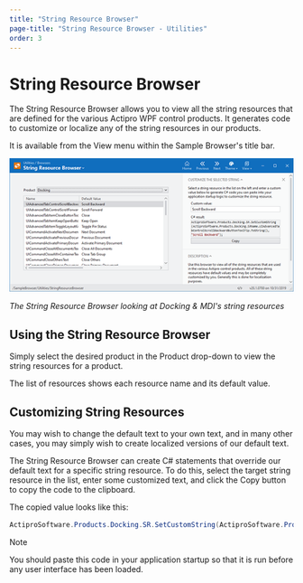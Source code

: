 ```yaml
---
title: "String Resource Browser"
page-title: "String Resource Browser - Utilities"
order: 3
---
```

# String Resource Browser

The String Resource Browser allows you to view all the string resources that are defined for the various Actipro WPF control products.  It generates code to customize or localize any of the string resources in our products.

It is available from the View menu within the Sample Browser's title bar.

![Screenshot](images/string-resource-browser.png)

*The String Resource Browser looking at Docking & MDI's string resources*

## Using the String Resource Browser

Simply select the desired product in the Product drop-down to view the string resources for a product.

The list of resources shows each resource name and its default value.

## Customizing String Resources

You may wish to change the default text to your own text, and in many other cases, you may simply wish to create localized versions of our default text.

The String Resource Browser can create C# statements that override our default text for a specific string resource.  To do this, select the target string resource in the list, enter some customized text, and click the Copy button to copy the code to the clipboard.

The copied value looks like this:

```csharp
ActiproSoftware.Products.Docking.SR.SetCustomString(ActiproSoftware.Products.Docking.SRName.UICommandActivateNextDocumentText.ToString(), "Customized Text");
```

> [!NOTE]
> You should paste this code in your application startup so that it is run before any user interface has been loaded.
